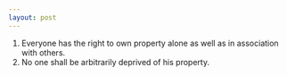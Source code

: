 ```yaml
---
layout: post
---
```


1. Everyone has the right to own property alone as well as in association with
   others.
2. No one shall be arbitrarily deprived of his property.
